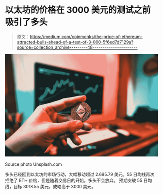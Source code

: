 # 以太坊的价格在 3000 美元的测试之前吸引了多头

> 原文：<https://medium.com/coinmonks/the-price-of-ethereum-attracted-bulls-ahead-of-a-test-of-3-000-5f6ed7d7129a?source=collection_archive---------48----------------------->

![](img/2d0f05e88f8870a227667170fe613794.png)

Source photo Unsplash.com

多头已经回到以太坊的市场行动，大幅移动超过 2.695.79 美元。55 日均线再次拒绝了 ETH 价格，但是随着交易日的开始，多头不会放弃。
预期突破 55 日均线，目标 3018.55 美元，或略高于 3000 美元。